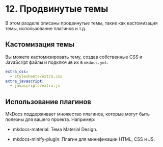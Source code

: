# 12. Продвинутые темы

В этом разделе описаны продвинутые темы, такие как кастомизация темы, использование плагинов и т.д.

## Кастомизация темы

Вы можете кастомизировать тему, создав собственные CSS и JavaScript файлы и подключив их в `mkdocs.yml`.

```yaml
extra_css:
  - stylesheets/extra.css
extra_javascript:
  - javascripts/extra.js
```

## Использование плагинов

MkDocs поддерживает множество плагинов, которые могут быть полезны для вашего проекта. Например:

- mkdocs-material: Тема Material Design.

- mkdocs-minify-plugin: Плагин для минификации HTML, CSS и JS.

